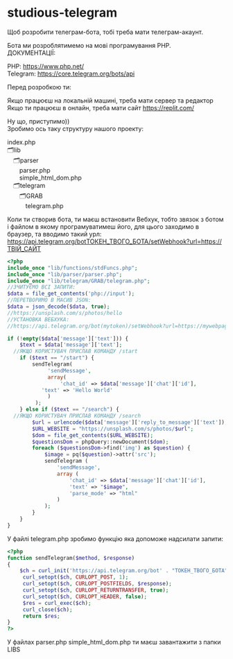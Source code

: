 # studious-telegram

Щоб розробити телеграм-бота, тобі треба мати телеграм-акаунт.

Бота ми розроблятимемо на мові програмування PHP.<br />
ДОКУМЕНТАЦІЇ:

PHP: https://www.php.net/ <br />
Telegram: https://core.telegram.org/bots/api

Перед розробкою ти:

Якщо працюєш на локальній машині, треба мати сервер та редактор <br />
Якщо ти працюєш в онлайн, треба мати сайт https://replit.com/


Ну що, приступимо)) <br />
Зробимо ось таку структуру нашого проекту:

index.php<br />
:card_index_dividers:lib<br />
  &emsp;:card_index_dividers:parser<br />
    &emsp;&emsp;parser.php<br />
    &emsp;&emsp;simple_html_dom.php<br />
  &emsp;:card_index_dividers:telegram<br />
    &emsp;&emsp;:card_index_dividers:GRAB<br />
      &emsp;&emsp;&emsp;telegram.php<br />

Коли ти створив бота, ти маєш встановити Вебхук, тобто звязок з ботом і файлом в якому програмуватимеш його, для цього заходимо в браузер, та вводимо такий урл:<br />
https://api.telegram.org/botТОКЕН_ТВОГО_БОТА/setWebhook?url=https://ТВІЙ_САЙТ


```php
<?php
include_once "lib/functions/stdFuncs.php";
include_once "lib/parser/parser.php";
include_once "lib/telegram/GRAB/telegram.php";
//ЗЧИТУЄМО ВСІ ЗАПИТИ:
$data = file_get_contents('php://input');
//ПЕРЕТВОРИМО В МАСИВ JSON:
$data = json_decode($data, true);
//https://unsplash.com/s/photos/hello
//УСТАНОВКА ВЕБХУКА:
//https://api.telegram.org/bot(mytoken)/setWebhook?url=https://mywebpagetorespondtobot

if (!empty($data['message']['text'])) {
	$text = $data['message']['text'];
  //ЯКЩО КОРИСТУВАЧ ПРИСЛАВ КОМАНДУ /start
	if ($text == "/start") {
		sendTelegram(
			 'sendMessage',
			 array(
				 'chat_id' => $data['message']['chat']['id'],
	       'text' => 'Hello World'
			 )
		 );
	} else if ($text == "/search") {
  //ЯКЩО КОРИСТУВАЧ ПРИСЛАВ КОМАНДУ /search
		$url = urlencode($data['message']['reply_to_message']['text']);
		$URL_WEBSITE = "https://unsplash.com/s/photos/$url";
		$dom = file_get_contents($URL_WEBSITE);
		$questionsDom = phpQuery::newDocument($dom);
		foreach ($questionsDom->find('img') as $question) {
			$image = pq($question)->attr('src');
			sendTelegram (
				'sendMessage',
				array (
					'chat_id' => $data['message']['chat']['id'],
					'text' => "$image",
					'parse_mode' => "html"
				)
			);
		}
	}
}
```


У файлі telegram.php зробимо функцію яка допоможе надсилати запити:<br />
```php
<?php
function sendTelegram($method, $response)
{
	$ch = curl_init('https://api.telegram.org/bot' . "ТОКЕН_ТВОГО_БОТА" . '/' . $method);  
	 curl_setopt($ch, CURLOPT_POST, 1);  
	 curl_setopt($ch, CURLOPT_POSTFIELDS, $response);
	 curl_setopt($ch, CURLOPT_RETURNTRANSFER, true);
	 curl_setopt($ch, CURLOPT_HEADER, false);
	 $res = curl_exec($ch);
	 curl_close($ch);
	 return $res;
}
?>
```

У файлах parser.php simple_html_dom.php ти маєш завантажити з папки LIBS
